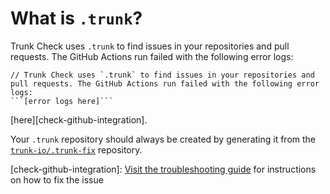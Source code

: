 # What is `.trunk`?

Trunk Check uses `.trunk` to find issues in your repositories and pull requests. The GitHub Actions run failed with the following error logs:
```
// Trunk Check uses `.trunk` to find issues in your repositories and pull requests. The GitHub Actions run failed with the following error logs:
```[error logs here]```
```
[here][check-github-integration].

Your `.trunk` repository should always be created by generating it from the
[`trunk-io/.trunk-fix`](https://github.com/trunk-io/.trunk-template) repository.

[check-github-integration]: [Visit the troubleshooting guide](https://docs.trunk.io/docs/check-github-integration) for instructions on how to fix the issue
